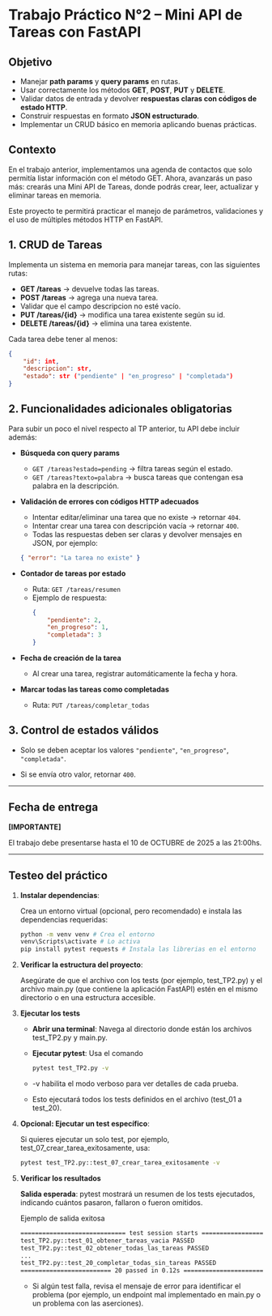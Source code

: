 # Trabajo Práctico N°2 – Mini API de Tareas con FastAPI

## Objetivo
- Manejar **path params** y **query params** en rutas.
- Usar correctamente los métodos **GET**, **POST**, **PUT** y **DELETE**.
- Validar datos de entrada y devolver **respuestas claras con códigos de estado HTTP**.
- Construir respuestas en formato **JSON estructurado**.
- Implementar un CRUD básico en memoria aplicando buenas prácticas.

## Contexto

En el trabajo anterior, implementamos una agenda de contactos que solo permitía listar información con el método GET.
Ahora, avanzarás un paso más: crearás una Mini API de Tareas, donde podrás crear, leer, actualizar y eliminar tareas en memoria.

Este proyecto te permitirá practicar el manejo de parámetros, validaciones y el uso de múltiples métodos HTTP en FastAPI.

## 1. CRUD de Tareas
Implementa un sistema en memoria para manejar tareas, con las siguientes rutas:

- **GET /tareas** → devuelve todas las tareas.
- **POST /tareas** → agrega una nueva tarea.
- Validar que el campo descripcion no esté vacío.
- **PUT /tareas/{id}** → modifica una tarea existente según su id.
- **DELETE /tareas/{id}** → elimina una tarea existente.

Cada tarea debe tener al menos:

```json
{
    "id": int,
    "descripcion": str,
    "estado": str ("pendiente" | "en_progreso" | "completada")
}
```

## 2. Funcionalidades adicionales obligatorias

Para subir un poco el nivel respecto al TP anterior, tu API debe incluir además:

- **Búsqueda con query params**
    - `GET /tareas?estado=pending` → filtra tareas según el estado.   
    - `GET /tareas?texto=palabra` → busca tareas que contengan esa palabra en la descripción.

- **Validación de errores con códigos HTTP adecuados**
    - Intentar editar/eliminar una tarea que no existe → retornar `404`.
    - Intentar crear una tarea con descripción vacía → retornar `400`.
    - Todas las respuestas deben ser claras y devolver mensajes en JSON, por ejemplo:

    ```json
    { "error": "La tarea no existe" }
    ```

- **Contador de tareas por estado**
    - Ruta: `GET /tareas/resumen`
    - Ejemplo de respuesta:
        ```json
        {
            "pendiente": 2,
            "en_progreso": 1,
            "completada": 3
        }
        ```
- **Fecha de creación de la tarea**
    - Al crear una tarea, registrar automáticamente la fecha y hora.
- **Marcar todas las tareas como completadas**
    - Ruta: `PUT /tareas/completar_todas`

## 3. Control de estados válidos

- Solo se deben aceptar los valores `"pendiente"`, `"en_progreso"`, `"completada"`.

- Si se envía otro valor, retornar `400`.

---

## Fecha de entrega
**[IMPORTANTE]**

El trabajo debe presentarse hasta el 10 de OCTUBRE de 2025 a las 21:00hs.

---

## Testeo del práctico
1. **Instalar dependencias**:

    Crea un entorno virtual (opcional, pero recomendado) e instala las dependencias requeridas:

    ```bash
    python -m venv venv # Crea el entorno
    venv\Scripts\activate # Lo activa
    pip install pytest requests # Instala las librerias en el entorno
    ```

2. **Verificar la estructura del proyecto**:

    Asegúrate de que el archivo con los tests (por ejemplo, test_TP2.py) y el archivo main.py (que contiene la aplicación FastAPI) estén en el mismo directorio o en una estructura accesible.

3. **Ejecutar los tests**

    - **Abrir una terminal**: Navega al directorio donde están los archivos test_TP2.py y main.py.
    - **Ejecutar pytest**: Usa el comando

        ```bash
        pytest test_TP2.py -v
        ```

    - -v habilita el modo verboso para ver detalles de cada prueba.
    - Esto ejecutará todos los tests definidos en el archivo (test_01 a test_20).

4. **Opcional: Ejecutar un test específico**:

    Si quieres ejecutar un solo test, por ejemplo, test_07_crear_tarea_exitosamente, usa:

    ```bash
    pytest test_TP2.py::test_07_crear_tarea_exitosamente -v
    ```

5. **Verificar los resultados**

    
    **Salida esperada**: pytest mostrará un resumen de los tests ejecutados, indicando cuántos pasaron, fallaron o fueron omitidos.

    Ejemplo de salida exitosa
    ```bash
    ============================= test session starts =============================
    test_TP2.py::test_01_obtener_tareas_vacia PASSED
    test_TP2.py::test_02_obtener_todas_las_tareas PASSED
    ...
    test_TP2.py::test_20_completar_todas_sin_tareas PASSED
    ========================= 20 passed in 0.12s =========================
    ```

    - Si algún test falla, revisa el mensaje de error para identificar el problema (por ejemplo, un endpoint mal implementado en main.py o un problema con las aserciones).